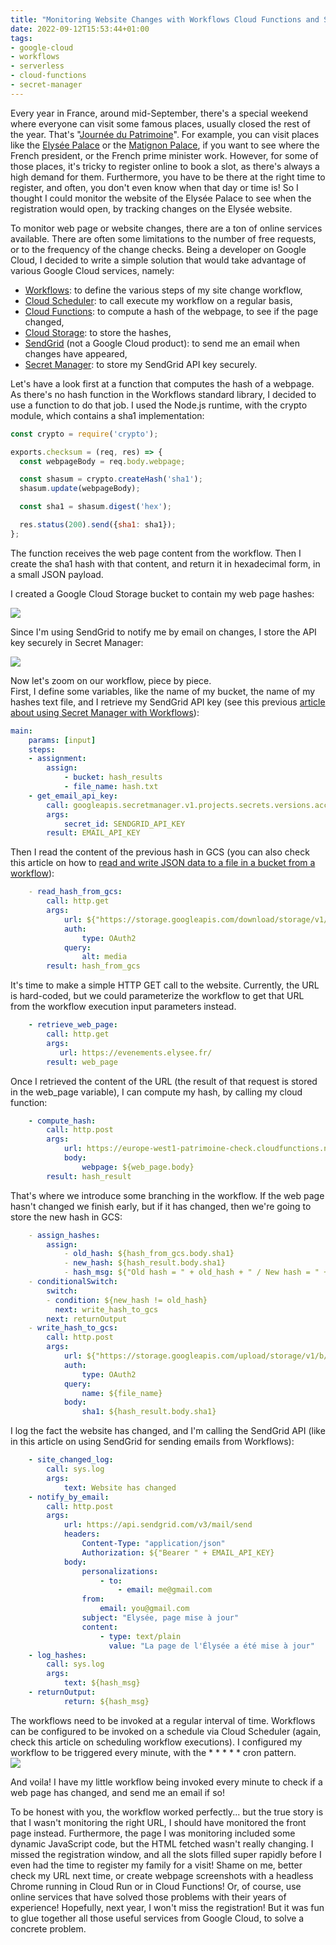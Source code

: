 ```yaml
---
title: "Monitoring Website Changes with Workflows Cloud Functions and Sendgrid"
date: 2022-09-12T15:53:44+01:00
tags:
- google-cloud
- workflows
- serverless
- cloud-functions
- secret-manager
---
```


Every year in France, around mid-September, there's a special weekend where everyone can visit some famous places, usually closed the rest of the year. That's "[Journée du Patrimoine](https://journeesdupatrimoine.culture.gouv.fr/)". For example, you can visit places like the [Elysée Palace](https://www.elysee.fr/) or the [Matignon Palace](https://www.gouvernement.fr/le-patrimoine-de-l-hotel-de-matignon), if you want to see where the French president, or the French prime minister work. However, for some of those places, it's tricky to register online to book a slot, as there's always a high demand for them. Furthermore, you have to be there at the right time to register, and often, you don't even know when that day or time is! So I thought I could monitor the website of the Elysée Palace to see when the registration would open, by tracking changes on the Elysée website.

To monitor web page or website changes, there are a ton of online services available. There are often some limitations to the number of free requests, or to the frequency of the change checks. Being a developer on Google Cloud, I decided to write a simple solution that would take advantage of various Google Cloud services, namely:

-   [Workflows](https://cloud.google.com/workflows): to define the various steps of my site change workflow,
-   [Cloud Scheduler](https://cloud.google.com/scheduler): to call execute my workflow on a regular basis,
-   [Cloud Functions](https://cloud.google.com/functions): to compute a hash of the webpage, to see if the page changed,
-   [Cloud Storage](https://cloud.google.com/storage): to store the hashes,
-   [SendGrid](https://sendgrid.com/) (not a Google Cloud product): to send me an email when changes have appeared,
-   [Secret Manager](https://cloud.google.com/secret-manager): to store my SendGrid API key securely.

Let's have a look first at a function that computes the hash of a webpage. As there's no hash function in the Workflows standard library, I decided to use a function to do that job. I used the Node.js runtime, with the crypto module, which contains a sha1 implementation:

```javascript
const crypto = require('crypto');

exports.checksum = (req, res) => {
  const webpageBody = req.body.webpage;

  const shasum = crypto.createHash('sha1');
  shasum.update(webpageBody);

  const sha1 = shasum.digest('hex');

  res.status(200).send({sha1: sha1});
};
```

The function receives the web page content from the workflow. Then I create the sha1 hash with that content, and return it in hexadecimal form, in a small JSON payload.

I created a Google Cloud Storage bucket to contain my web page hashes:

![](/img/patrimoine/patrimoine-gcs.png)

Since I'm using SendGrid to notify me by email on changes, I store the API key securely in Secret Manager:

![](/img/patrimoine/patrimoine-secret.png)

Now let's zoom on our workflow, piece by piece.\
First, I define some variables, like the name of my bucket, the name of my hashes text file, and I retrieve my SendGrid API key (see this previous [article about using Secret Manager with Workflows](https://glaforge.appspot.com/article/using-the-secret-manager-connector-for-workflows-to-call-an-authenticated-service)):

```yaml
main:
    params: [input]
    steps:
    - assignment:
        assign:
            - bucket: hash_results
            - file_name: hash.txt
    - get_email_api_key:
        call: googleapis.secretmanager.v1.projects.secrets.versions.accessString
        args:
            secret_id: SENDGRID_API_KEY
        result: EMAIL_API_KEY
```

Then I read the content of the previous hash in GCS (you can also check this article on how to [read and write JSON data to a file in a bucket from a workflow](https://glaforge.appspot.com/article/reading-in-and-writing-a-json-file-to-a-storage-bucket-from-a-workflow)):

```yaml
    - read_hash_from_gcs:
        call: http.get
        args:
            url: ${"https://storage.googleapis.com/download/storage/v1/b/" + bucket + "/o/" + file_name}
            auth:
                type: OAuth2
            query:
                alt: media
        result: hash_from_gcs
```

It's time to make a simple HTTP GET call to the website. Currently, the URL is hard-coded, but we could parameterize the workflow to get that URL from the workflow execution input parameters instead.

```yaml
    - retrieve_web_page:
        call: http.get
        args:
           url: https://evenements.elysee.fr/
        result: web_page
```

Once I retrieved the content of the URL (the result of that request is stored in the web_page variable), I can compute my hash, by calling my cloud function:

```yaml
    - compute_hash:
        call: http.post
        args:
            url: https://europe-west1-patrimoine-check.cloudfunctions.net/checksum
            body:
                webpage: ${web_page.body}
        result: hash_result
```

That's where we introduce some branching in the workflow. If the web page hasn't changed we finish early, but if it has changed, then we're going to store the new hash in GCS:

```yaml
    - assign_hashes:
        assign:
            - old_hash: ${hash_from_gcs.body.sha1}
            - new_hash: ${hash_result.body.sha1}
            - hash_msg: ${"Old hash = " + old_hash + " / New hash = " + new_hash}
    - conditionalSwitch:
        switch:
        - condition: ${new_hash != old_hash}
          next: write_hash_to_gcs
        next: returnOutput
    - write_hash_to_gcs:
        call: http.post
        args:
            url: ${"https://storage.googleapis.com/upload/storage/v1/b/" + bucket + "/o"}
            auth:
                type: OAuth2
            query:
                name: ${file_name}
            body:
                sha1: ${hash_result.body.sha1}
```

I log the fact the website has changed, and I'm calling the SendGrid API (like in this article on using SendGrid for sending emails from Workflows):

```yaml
    - site_changed_log:
        call: sys.log
        args:
            text: Website has changed
    - notify_by_email:
        call: http.post
        args:
            url: https://api.sendgrid.com/v3/mail/send
            headers:
                Content-Type: "application/json"
                Authorization: ${"Bearer " + EMAIL_API_KEY}
            body:
                personalizations:
                    - to:
                        - email: me@gmail.com
                from:
                    email: you@gmail.com
                subject: "Elysée, page mise à jour"
                content:
                    - type: text/plain
                      value: "La page de l'Élysée a été mise à jour"
    - log_hashes:
        call: sys.log
        args:
            text: ${hash_msg}
    - returnOutput:
            return: ${hash_msg}
```

The workflows need to be invoked at a regular interval of time. Workflows can be configured to be invoked on a schedule via Cloud Scheduler (again, check this article on scheduling workflow executions). I configured my workflow to be triggered every minute, with the * * * * * cron pattern.\
![](/img/patrimoine/patrimoine-schedule.png)

And voila! I have my little workflow being invoked every minute to check if a web page has changed, and send me an email if so!

To be honest with you, the workflow worked perfectly... but the true story is that I wasn't monitoring the right URL, I should have monitored the front page instead. Furthermore, the page I was monitoring included some dynamic JavaScript code, but the HTML fetched wasn't really changing. I missed the registration window, and all the slots filled super rapidly before I even had the time to register my family for a visit! Shame on me, better check my URL next time, or create webpage screenshots with a headless Chrome running in Cloud Run or in Cloud Functions! Or, of course, use online services that have solved those problems with their years of experience! Hopefully, next year, I won't miss the registration! But it was fun to glue together all those useful services from Google Cloud, to solve a concrete problem.